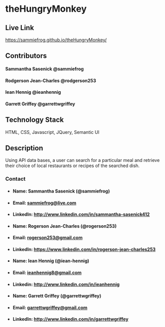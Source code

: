 # theHungryMonkey

## Live Link
https://sammiefrog.github.io/theHungryMonkey/

## Contributors 
#### Sammantha Sasenick @sammiefrog
#### Rodgerson Jean-Charles @rodgerson253
#### Iean Hennig @ieanhennig
#### Garrett Griffey @garrettwgriffey

## Technology Stack 
HTML, CSS, Javascript, JQuery, Semantic UI

## Description
Using API data bases, a user can search for a particular meal and retrieve their choice of local restaurants or recipes of the searched dish.

### Contact 
* #### Name: Sammantha Sasenick (@sammiefrog)
* #### Email: [sammiefrog@live.com](sammiefrog@live.com)
* #### LinkedIn: http://www.linkedin.com/in/sammantha-sasenick412

* #### Name: Rogerson Jean-Charles (@rogerson253)
* #### Email: [rogerson253@gmail.com](rogerson253@gmail.com)
* #### LinkedIn: https://www.linkedin.com/in/rogerson-jean-charles253

* #### Name: Iean Hennig (@iean-hennig)
* #### Email: [ieanhennig8@gmail.com](ieanhennig8@gmail.com)
* #### Linkedin: http://www.linkedin.com/in/ieanhennig

* #### Name: Garrett Griffey (@garrettwgriffey)
* #### Email: [garrettwgriffey@gmail.com](garrettwgriffey@gmail.com)
* #### LinkedIn: http://www.linkedin.com/in/garrettwgriffey
